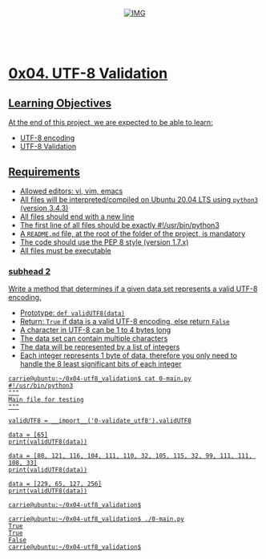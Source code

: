 <!-- repo image -->
<br />
<div align="center">
  <a href="https://github.com/github_username/repo_name">
    <img src="https://github.com/Abubacer/README-Template/blob/master/images/banner.png" alt="IMG" 
  </a>

<h1 align="center"></h1>
<div align="left">
<br />

# 0x04. UTF-8 Validation 

## Learning Objectives

At the end of this project, we are expected to be able to learn:

- UTF-8 encoding
- UTF-8 Validation

## Requirements


  -  Allowed editors: vi, vim, emacs
  -  All files will be interpreted/compiled on Ubuntu 20.04 LTS using ```python3``` (version 3.4.3)
  -  All files should end with a new line
  -  The first line of all files should be exactly #!/usr/bin/python3
  -  A ```README.md``` file, at the root of the folder of the project, is mandatory
  -  The code should use the PEP 8 style (version 1.7.x)
  -  All files must be executable

### subhead 2
Write a method that determines if a given data set represents a valid UTF-8 encoding.

  - Prototype: ```def validUTF8(data)```
  - Return: ```True``` if data is a valid UTF-8 encoding, else return ```False```
  - A character in UTF-8 can be 1 to 4 bytes long
  - The data set can contain multiple characters
  - The data will be represented by a list of integers
  - Each integer represents 1 byte of data, therefore you only need to handle the 8 least significant bits of each integer

```
carrie@ubuntu:~/0x04-utf8_validation$ cat 0-main.py
#!/usr/bin/python3
"""
Main file for testing
"""

validUTF8 = __import__('0-validate_utf8').validUTF8

data = [65]
print(validUTF8(data))

data = [80, 121, 116, 104, 111, 110, 32, 105, 115, 32, 99, 111, 111, 108, 33]
print(validUTF8(data))

data = [229, 65, 127, 256]
print(validUTF8(data))

carrie@ubuntu:~/0x04-utf8_validation$
```

```
carrie@ubuntu:~/0x04-utf8_validation$ ./0-main.py
True
True
False
carrie@ubuntu:~/0x04-utf8_validation$
```

</div>
